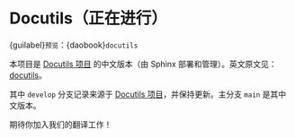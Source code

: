 # Docutils（正在进行）

{guilabel}`预览`：{daobook}`docutils`

本项目是 [Docutils 项目](https://github.com/live-clones/docutils) 的中文版本（由 Sphinx 部署和管理）。英文原文见：[docutils](https://docutils.sourceforge.io/)。

其中 `develop` 分支记录来源于 [Docutils 项目](https://github.com/live-clones/docutils)，并保持更新。主分支 `main` 是其中文版本。

期待你加入我们的翻译工作！